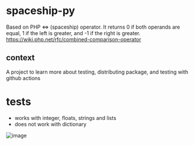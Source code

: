 # spaceship-py
Based on PHP &lt;=> (spaceship) operator. It returns 0 if both operands are equal, 1 if the left is greater, and -1 if the right is greater. 
https://wiki.php.net/rfc/combined-comparison-operator

## context
A project to learn more about testing, distributing package, and testing with github actions

# tests
- works with integer, floats, strings and lists
- does not work with dictionary

![image](https://user-images.githubusercontent.com/70811340/149706132-3641e388-d078-4ebb-bd8e-ed301c310c17.png)

